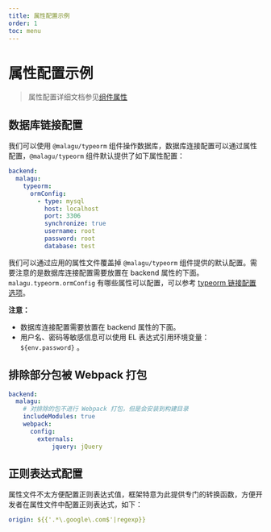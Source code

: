 ```yaml
---
title: 属性配置示例
order: 1
toc: menu
---
```


# 属性配置示例

> 属性配置详细文档参见[组件属性](https://malagu.cellbang.com/guide/%E7%BB%84%E4%BB%B6%E8%AE%BE%E8%AE%A1#%E7%BB%84%E4%BB%B6%E5%B1%9E%E6%80%A7)

## 数据库链接配置


我们可以使用 `@malagu/typeorm` 组件操作数据库，数据库连接配置可以通过属性配置，`@malagu/typeorm` 组件默认提供了如下属性配置：
```yaml
backend: 
  malagu:
    typeorm:
      ormConfig:
        - type: mysql
          host: localhost
          port: 3306
          synchronize: true
          username: root
          password: root
          database: test
```
我们可以通过应用的属性文件覆盖掉 `@malagu/typeorm` 组件提供的默认配置。需要注意的是数据库连接配置需要放置在 backend 属性的下面。 `malagu.typeorm.ormConfig` 有哪些属性可以配置，可以参考 [typeorm 链接配置选项](https://typeorm.io/#/connection-options)。


**注意：**

- 数据库连接配置需要放置在 backend 属性的下面。
- 用户名、密码等敏感信息可以使用 EL 表达式引用环境变量： `${env.password}` 。





## 排除部分包被 Webpack 打包


```yaml
backend:
  malagu:
  	# 对排除的包不进行 Webpack 打包，但是会安装到构建目录
    includeModules: true
    webpack:
      config:
        externals: 
        	jquery: jQuery

```


## 正则表达式配置


属性文件不太方便配置正则表达式值，框架特意为此提供专门的转换函数，方便开发者在属性文件中配置正则表达式，如下：
```yaml
origin: ${{'.*\.google\.com$'|regexp}} 
```

